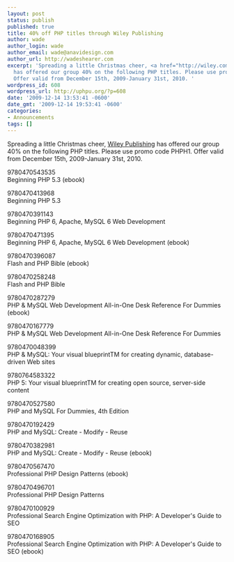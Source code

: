 ```yaml
---
layout: post
status: publish
published: true
title: 40% off PHP titles through Wiley Publishing
author: wade
author_login: wade
author_email: wade@anavidesign.com
author_url: http://wadeshearer.com
excerpt: 'Spreading a little Christmas cheer, <a href="http://wiley.com">Wiley Publishing</a>
  has offered our group 40% on the following PHP titles. Please use promo code PHPH1.
  Offer valid from December 15th, 2009-January 31st, 2010. '
wordpress_id: 608
wordpress_url: http://uphpu.org/?p=608
date: '2009-12-14 13:53:41 -0600'
date_gmt: '2009-12-14 19:53:41 -0600'
categories:
- Announcements
tags: []
---
```

<p>Spreading a little Christmas cheer, <a href="http://wiley.com">Wiley Publishing</a> has offered our group 40% on the following PHP titles. Please use promo code PHPH1. Offer valid from December 15th, 2009-January 31st, 2010. <a id="more"></a><a id="more-608"></a></p>
<p>9780470543535<br />
Beginning PHP 5.3 (ebook)</p>
<p>9780470413968<br />
Beginning PHP 5.3</p>
<p>9780470391143<br />
Beginning PHP 6, Apache, MySQL 6 Web Development</p>
<p>9780470471395<br />
Beginning PHP 6, Apache, MySQL 6 Web Development (ebook)</p>
<p>9780470396087<br />
Flash and PHP Bible (ebook)</p>
<p>9780470258248<br />
Flash and PHP Bible</p>
<p>9780470287279<br />
PHP & MySQL Web Development All-in-One Desk Reference For Dummies (ebook)</p>
<p>9780470167779<br />
PHP & MySQL Web Development All-in-One Desk Reference For Dummies</p>
<p>9780470048399<br />
PHP & MySQL: Your visual blueprintTM for creating dynamic, database-driven Web sites</p>
<p>9780764583322<br />
PHP 5: Your visual blueprintTM for creating open source, server-side content</p>
<p>9780470527580<br />
PHP and MySQL For Dummies, 4th Edition</p>
<p>9780470192429<br />
PHP and MySQL: Create - Modify - Reuse</p>
<p>9780470382981<br />
PHP and MySQL: Create - Modify - Reuse (ebook)</p>
<p>9780470567470<br />
Professional PHP Design Patterns (ebook)</p>
<p>9780470496701<br />
Professional PHP Design Patterns</p>
<p>9780470100929<br />
Professional Search Engine Optimization with PHP: A Developer's Guide to SEO</p>
<p>9780470168905<br />
Professional Search Engine Optimization with PHP: A Developer's Guide to SEO (ebook)</p>
